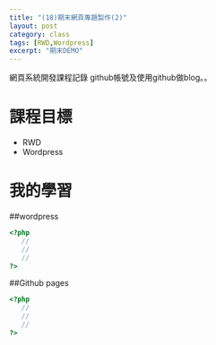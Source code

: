 ```yaml
---
title: "(18)期末網頁專題製作(2)"
layout: post
category: class
tags: [RWD,Wordpress]
excerpt: "期末DEMO"
---
```

網頁系統開發課程記錄
github帳號及使用github做blog。。

# 課程目標
- RWD
- Wordpress

# 我的學習

##wordpress



```php
<?php
   //
   //
   //
?>
```
##Github pages

```php
<?php
   //
   //
   //
?>
```


[1]: https://github.com/        "GitHub"
[2]: https://pages.github.com/  "GitHub Pages"
[3]: https://jekyllrb.com/      "Jekyll"
[4]: http://markdown.tw         "Markdown文件"
[5]: http://dillinger.io/       "Dillinger"








